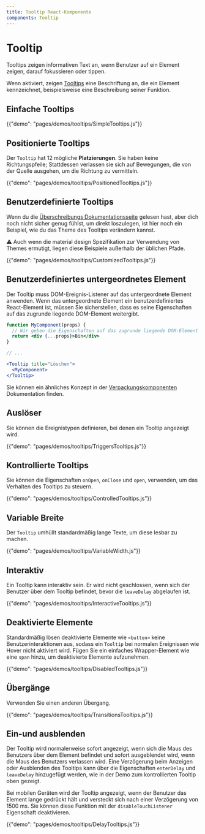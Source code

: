 ```yaml
---
title: Tooltip React-Komponente
components: Tooltip
---
```

# Tooltip

<p class="description">Tooltips zeigen informativen Text an, wenn Benutzer auf ein Element zeigen, darauf fokussieren oder tippen.</p>

Wenn aktiviert, zeigen [Tooltips](https://material.io/design/components/tooltips.html) eine Beschriftung an, die ein Element kennzeichnet, beispielsweise eine Beschreibung seiner Funktion.

## Einfache Tooltips

{{"demo": "pages/demos/tooltips/SimpleTooltips.js"}}

## Positionierte Tooltips

Der `Tooltip` hat 12 mögliche **Platzierungen**. Sie haben keine Richtungspfeile; Stattdessen verlassen sie sich auf Bewegungen, die von der Quelle ausgehen, um die Richtung zu vermitteln.

{{"demo": "pages/demos/tooltips/PositionedTooltips.js"}}

## Benutzerdefinierte Tooltips

Wenn du die [Überschreibungs Dokumentationsseite](/customization/overrides/) gelesen hast, aber dich noch nicht sicher genug fühlst, um direkt loszulegen, ist hier noch ein Beispiel, wie du das Theme des Tooltips verändern kannst.

⚠️ Auch wenn die material design Spezifikation zur Verwendung von Themes ermutigt, liegen diese Beispiele außerhalb der üblichen Pfade.

{{"demo": "pages/demos/tooltips/CustomizedTooltips.js"}}

## Benutzerdefiniertes untergeordnetes Element

Der Tooltip muss DOM-Ereignis-Listener auf das untergeordnete Element anwenden. Wenn das untergeordnete Element ein benutzerdefiniertes React-Element ist, müssen Sie sicherstellen, dass es seine Eigenschaften auf das zugrunde liegende DOM-Element weitergibt.

```jsx
function MyComponent(props) {
  // Wir geben die Eigenschaften auf das zugrunde liegende DOM-Element weiter.
  return <div {...props}>Bin</div>
}

// ...

<Tooltip title="Löschen">
  <MyComponent>
</Tooltip>
```

Sie können ein ähnliches Konzept in der [Verpackungskomponenten](/guides/composition/#wrapping-components) Dokumentation finden.

## Auslöser

Sie können die Ereignistypen definieren, bei denen ein Tooltip angezeigt wird.

{{"demo": "pages/demos/tooltips/TriggersTooltips.js"}}

## Kontrollierte Tooltips

Sie können die Eigenschaften `onOpen`, `onClose` und `open`, verwenden, um das Verhalten des Tooltips zu steuern.

{{"demo": "pages/demos/tooltips/ControlledTooltips.js"}}

## Variable Breite

Der `Tooltip` umhüllt standardmäßig lange Texte, um diese lesbar zu machen.

{{"demo": "pages/demos/tooltips/VariableWidth.js"}}

## Interaktiv

Ein Tooltip kann interaktiv sein. Er wird nicht geschlossen, wenn sich der Benutzer über dem Tooltip befindet, bevor die `leaveDelay` abgelaufen ist.

{{"demo": "pages/demos/tooltips/InteractiveTooltips.js"}}

## Deaktivierte Elemente

Standardmäßig lösen deaktivierte Elemente wie `<button>` keine Benutzerinteraktionen aus, sodass ein `Tooltip` bei normalen Ereignissen wie Hover nicht aktiviert wird. Fügen Sie ein einfaches Wrapper-Element wie eine `span` hinzu, um deaktivierte Elemente aufzunehmen.

{{"demo": "pages/demos/tooltips/DisabledTooltips.js"}}

## Übergänge

Verwenden Sie einen anderen Übergang.

{{"demo": "pages/demos/tooltips/TransitionsTooltips.js"}}

## Ein-und ausblenden

Der Tooltip wird normalerweise sofort angezeigt, wenn sich die Maus des Benutzers über dem Element befindet und sofort ausgeblendet wird, wenn die Maus des Benutzers verlassen wird. Eine Verzögerung beim Anzeigen oder Ausblenden des Tooltips kann über die Eigenschaften `enterDelay` und `leaveDelay` hinzugefügt werden, wie in der Demo zum kontrollierten Tooltip oben gezeigt.

Bei mobilen Geräten wird der Tooltip angezeigt, wenn der Benutzer das Element lange gedrückt hält und versteckt sich nach einer Verzögerung von 1500 ms. Sie können diese Funktion mit der `disableTouchListener` Eigenschaft deaktivieren.

{{"demo": "pages/demos/tooltips/DelayTooltips.js"}}